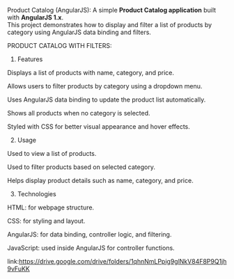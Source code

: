 Product Catalog (AngularJS):
       A simple **Product Catalog application** built with **AngularJS 1.x**.  
This project demonstrates how to display and filter a list of products by category using AngularJS data binding and filters.

PRODUCT CATALOG WITH FILTERS:

1) Features

Displays a list of products with name, category, and price.

Allows users to filter products by category using a dropdown menu.

Uses AngularJS data binding to update the product list automatically.

Shows all products when no category is selected.

Styled with CSS for better visual appearance and hover effects.




2) Usage

Used to view a list of products.

Used to filter products based on selected category.

Helps display product details such as name, category, and price.




3) Technologies

HTML: for webpage structure.

CSS: for styling and layout.

AngularJS: for data binding, controller logic, and filtering.

JavaScript: used inside AngularJS for controller functions.



link:https://drive.google.com/drive/folders/1qhnNmLPpig9glNkV84F8P9Q1jh9vFuKK
